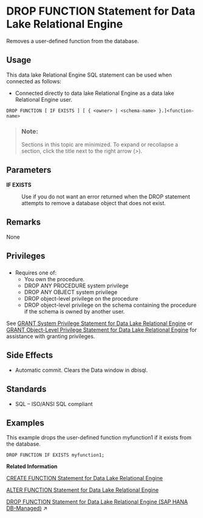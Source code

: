 <!-- loiod42de2d8355a4762b5a47e810d55653f -->

# DROP FUNCTION Statement for Data Lake Relational Engine

Removes a user-defined function from the database.



<a name="loiod42de2d8355a4762b5a47e810d55653f__section_azh_5fj_znb"/>

## Usage

This data lake Relational Engine SQL statement can be used when connected as follows:

-   Connected directly to data lake Relational Engine as a data lake Relational Engine user.



```
DROP FUNCTION [ IF EXISTS ] [ { <owner> | <schema-name> }.]<function-name> 
```



> ### Note:  
> Sections in this topic are minimized. To expand or recollapse a section, click the title next to the right arrow \(*\>*\).



<a name="loiod42de2d8355a4762b5a47e810d55653f__drop_function_param1"/>

## Parameters


<dl>
<dt><b>

IF EXISTS

</b></dt>
<dd>

Use if you do not want an error returned when the DROP statement attempts to remove a database object that does not exist.



</dd>
</dl>



<a name="loiod42de2d8355a4762b5a47e810d55653f__drop_function_remarks1"/>

## Remarks

None



<a name="loiod42de2d8355a4762b5a47e810d55653f__drop_function_priv1"/>

## Privileges



### 

-   Requires one of:
    -   You own the procedure.
    -   DROP ANY PROCEDURE system privilege
    -   DROP ANY OBJECT system privilege
    -   DROP object-level privilege on the procedure
    -   DROP object-level privilege on the schema containing the procedure if the schema is owned by another user.


See [GRANT System Privilege Statement for Data Lake Relational Engine](grant-system-privilege-statement-for-data-lake-relational-engine-a3dfcb0.md) or [GRANT Object-Level Privilege Statement for Data Lake Relational Engine](grant-object-level-privilege-statement-for-data-lake-relational-engine-a3e154f.md) for assistance with granting privileges.



<a name="loiod42de2d8355a4762b5a47e810d55653f__drop_function_side_effects1"/>

## Side Effects

-   Automatic commit. Clears the Data window in dbisql.



<a name="loiod42de2d8355a4762b5a47e810d55653f__drop_function_standards1"/>

## Standards

-   SQL – ISO/ANSI SQL compliant



<a name="loiod42de2d8355a4762b5a47e810d55653f__drop_function_examples"/>

## Examples

This example drops the user-defined function myfunction1 if it exists from the database.

```
DROP FUNCTION IF EXISTS myfunction1;
```

**Related Information**  


[CREATE FUNCTION Statement for Data Lake Relational Engine](create-function-statement-for-data-lake-relational-engine-a61796c.md "Creates a user-defined function in the database. A function can be created for another user by specifying an owner name. Subject to permissions, a user-defined function can be used in exactly the same way as other non-aggregate functions.")

[ALTER FUNCTION Statement for Data Lake Relational Engine](alter-function-statement-for-data-lake-relational-engine-a61280a.md "Modifies an existing function. Include the entire modified function in the ALTER FUNCTION statement.")

[DROP FUNCTION Statement for Data Lake Relational Engine (SAP HANA DB-Managed)](https://help.sap.com/viewer/a898e08b84f21015969fa437e89860c8/2024_1_QRC/en-US/58c58a93e1de4d409e3776c4b92790e1.html "Removes a user-defined function from the database.") :arrow_upper_right:

